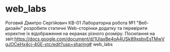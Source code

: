 # web_labs
Роговий Дмитро Сергійович КВ-01
Лабораторна робота №1 "Веб-дизайн"
розробити статичні Web-сторінки додатку та перевірити коректне їх відображення на екранах різного розміру.
Посилання на звіт:https://docs.google.com/document/d/1UlaxBe4oA4USk89xpbvEsTMwVgJOCeHx4cj-4GE-xtc/edit?usp=sharing# web_labs